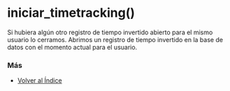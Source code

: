 # iniciar_timetracking()

Si hubiera algún otro registro de tiempo invertido abierto para el mismo usuario lo cerramos. Abrimos un registro de tiempo invertido en la base de datos con el momento actual para el usuario. 

### Más

  * [Volver al Índice](./index.md)
